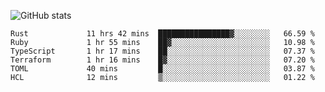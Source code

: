 ![GitHub stats](https://github-readme-stats.vercel.app/api?username=ksk001100&show_icons=true&theme=tokyonight)

<!--START_SECTION:waka-->

```text
Rust             11 hrs 42 mins  ████████████████▓░░░░░░░░   66.59 %
Ruby             1 hr 55 mins    ██▓░░░░░░░░░░░░░░░░░░░░░░   10.98 %
TypeScript       1 hr 17 mins    ██░░░░░░░░░░░░░░░░░░░░░░░   07.37 %
Terraform        1 hr 16 mins    █▓░░░░░░░░░░░░░░░░░░░░░░░   07.20 %
TOML             40 mins         █░░░░░░░░░░░░░░░░░░░░░░░░   03.87 %
HCL              12 mins         ▒░░░░░░░░░░░░░░░░░░░░░░░░   01.22 %
```

<!--END_SECTION:waka-->
